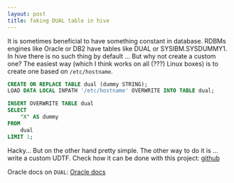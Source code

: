 ```yaml
---
layout: post
title: faking DUAL table in hive
---
```


It is sometimes beneficial to have something constant in database. RDBMs engines like Oracle or DB2 have tables like DUAL or SYSIBM.SYSDUMMY1. In hive there is no such thing by default ... But why not create a custom one? The easiest way (which I think works on all (???) Linux boxes) is to create one based on `/etc/hostname`. 

```sql
CREATE OR REPLACE TABLE dual (dummy STRING);
LOAD DATA LOCAL INPATH '/etc/hostname' OVERWRITE INTO TABLE dual;

INSERT OVERWRITE TABLE dual
SELECT
    "X" AS dummy
FROM
    dual
LIMIT 1;
```

Hacky... But on the other hand pretty simple.
The other way to do it is ... write a custom UDTF. Check how it can be done with this project: [github](https://github.com/pkoperek/hive-single-row-udtf)

Oracle docs on `DUAL`: [Oracle docs](http://docs.oracle.com/cd/B19306_01/server.102/b14200/queries009.htm)

